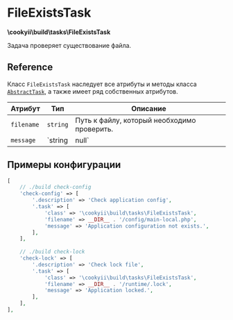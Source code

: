 FileExistsTask
==============

**\cookyii\build\tasks\FileExistsTask**

Задача проверяет существование файла.

Reference
---------

Класс `FileExistsTask` наследует все атрибуты и методы класса [`AbstractTask`][], а также имеет ряд собственных атрибутов.

| Атрибут | Тип | Описание | 
| ------- | --- | -------- |
| `filename` | `string` | Путь к файлу, который необходимо проверить. |
| `message` | `string|null` | Сообщение об ошибке, в случае если файла не существует. |

Примеры конфигурации
--------------------
```php
[
    // ./build check-config
    'check-config' => [
        '.description' => 'Check application config',
        '.task' => [
            'class' => '\cookyii\build\tasks\FileExistsTask',
            'filename' => __DIR__ . '/config/main-local.php',
            'message' => 'Application configuration not exists.',            
        ],
    ],
    
    // ./build check-lock
    'check-lock' => [
        '.description' => 'Check lock file',
        '.task' => [
            'class' => '\cookyii\build\tasks\FileExistsTask',
            'filename' => __DIR__ . '/runtime/.lock',
            'message' => 'Application locked.',
        ],
    ],
],
```

[`AbstractTask`]: 03-reference-abstract-task.md